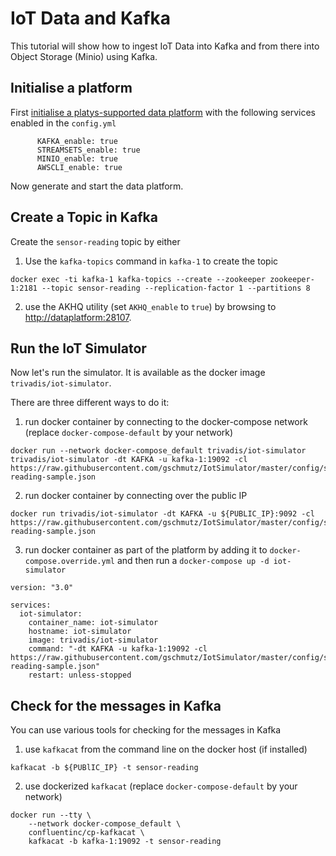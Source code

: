 # IoT Data and Kafka

This tutorial will show how to ingest IoT Data into Kafka and from there into Object Storage (Minio) using Kafka. 

## Initialise a platform

First [initialise a platys-supported data platform](../../getting-started.md) with the following services enabled in the `config.yml`

```
      KAFKA_enable: true
      STREAMSETS_enable: true
      MINIO_enable: true
      AWSCLI_enable: true
```

Now generate and start the data platform. 


## Create a Topic in Kafka

Create the `sensor-reading` topic by either

1. Use the `kafka-topics` command in `kafka-1` to create the topic

```
docker exec -ti kafka-1 kafka-topics --create --zookeeper zookeeper-1:2181 --topic sensor-reading --replication-factor 1 --partitions 8
```

2. use the AKHQ utility (set `AKHQ_enable` to `true`) by browsing to <http://dataplatform:28107>.

## Run the IoT Simulator

Now let's run the simulator. It is available as the docker image `trivadis/iot-simulator`. 

There are three different ways to do it:

1. run docker container by connecting to the docker-compose network (replace `docker-compose-default` by your network)

```
docker run --network docker-compose_default trivadis/iot-simulator  trivadis/iot-simulator -dt KAFKA -u kafka-1:19092 -cl https://raw.githubusercontent.com/gschmutz/IotSimulator/master/config/sensor-reading-sample.json
```

2. run docker container by connecting over the public IP 

```
docker run trivadis/iot-simulator -dt KAFKA -u ${PUBLIC_IP}:9092 -cl https://raw.githubusercontent.com/gschmutz/IotSimulator/master/config/sensor-reading-sample.json
```

3. run docker container as part of the platform by adding it to  `docker-compose.override.yml` and then run a `docker-compose up -d iot-simulator`

  ```
  version: "3.0"

  services:
    iot-simulator:
      container_name: iot-simulator
      hostname: iot-simulator
      image: trivadis/iot-simulator 
      command: "-dt KAFKA -u kafka-1:19092 -cl https://raw.githubusercontent.com/gschmutz/IotSimulator/master/config/sensor-reading-sample.json"
      restart: unless-stopped
```


## Check for the messages in Kafka

You can use various tools for checking for the messages in Kafka

1. use `kafkacat` from the command line on the docker host (if installed) 

  ```
kafkacat -b ${PUBlIC_IP} -t sensor-reading
```

2. use dockerized `kafkacat` (replace `docker-compose-default` by your network)

  ```
docker run --tty \
      --network docker-compose_default \
      confluentinc/cp-kafkacat \
      kafkacat -b kafka-1:19092 -t sensor-reading
```
 
